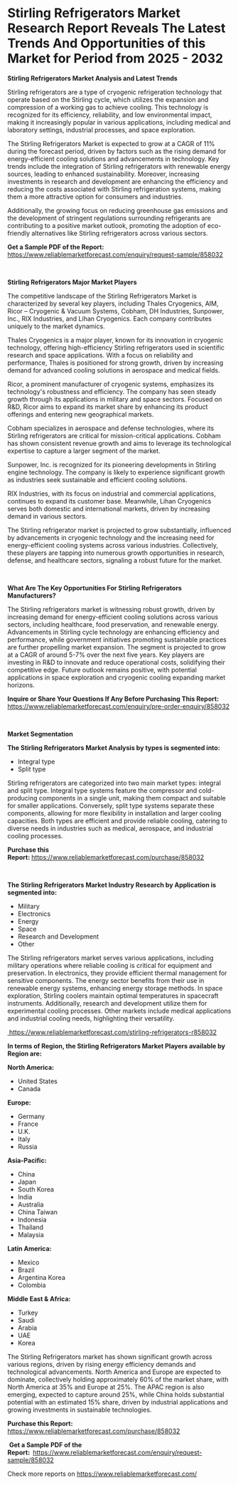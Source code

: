 <p><h1>Stirling Refrigerators Market Research Report Reveals The Latest Trends And Opportunities of this Market for Period from 2025 - 2032</h1></p><p><strong>Stirling Refrigerators Market Analysis and Latest Trends</strong></p>
<p><p>Stirling refrigerators are a type of cryogenic refrigeration technology that operate based on the Stirling cycle, which utilizes the expansion and compression of a working gas to achieve cooling. This technology is recognized for its efficiency, reliability, and low environmental impact, making it increasingly popular in various applications, including medical and laboratory settings, industrial processes, and space exploration.</p><p>The Stirling Refrigerators Market is expected to grow at a CAGR of 11% during the forecast period, driven by factors such as the rising demand for energy-efficient cooling solutions and advancements in technology. Key trends include the integration of Stirling refrigerators with renewable energy sources, leading to enhanced sustainability. Moreover, increasing investments in research and development are enhancing the efficiency and reducing the costs associated with Stirling refrigeration systems, making them a more attractive option for consumers and industries.</p><p>Additionally, the growing focus on reducing greenhouse gas emissions and the development of stringent regulations surrounding refrigerants are contributing to a positive market outlook, promoting the adoption of eco-friendly alternatives like Stirling refrigerators across various sectors.</p></p>
<p><strong>Get a Sample PDF of the Report:&nbsp;</strong> <a href="https://www.reliablemarketforecast.com/enquiry/request-sample/858032?utm_campaign=2993&utm_medium=2&utm_source=Github&utm_content=ia&utm_term=09042025&utm_id=stirling-refrigerators">https://www.reliablemarketforecast.com/enquiry/request-sample/858032</a></p>
<p>&nbsp;</p>
<p><strong>Stirling Refrigerators Major Market Players</strong></p>
<p><p>The competitive landscape of the Stirling Refrigerators Market is characterized by several key players, including Thales Cryogenics, AIM, Ricor – Cryogenic & Vacuum Systems, Cobham, DH Industries, Sunpower, Inc., RIX Industries, and Lihan Cryogenics. Each company contributes uniquely to the market dynamics.</p><p>Thales Cryogenics is a major player, known for its innovation in cryogenic technology, offering high-efficiency Stirling refrigerators used in scientific research and space applications. With a focus on reliability and performance, Thales is positioned for strong growth, driven by increasing demand for advanced cooling solutions in aerospace and medical fields.</p><p>Ricor, a prominent manufacturer of cryogenic systems, emphasizes its technology's robustness and efficiency. The company has seen steady growth through its applications in military and space sectors. Focused on R&D, Ricor aims to expand its market share by enhancing its product offerings and entering new geographical markets.</p><p>Cobham specializes in aerospace and defense technologies, where its Stirling refrigerators are critical for mission-critical applications. Cobham has shown consistent revenue growth and aims to leverage its technological expertise to capture a larger segment of the market.</p><p>Sunpower, Inc. is recognized for its pioneering developments in Stirling engine technology. The company is likely to experience significant growth as industries seek sustainable and efficient cooling solutions. </p><p>RIX Industries, with its focus on industrial and commercial applications, continues to expand its customer base. Meanwhile, Lihan Cryogenics serves both domestic and international markets, driven by increasing demand in various sectors.</p><p>The Stirling refrigerator market is projected to grow substantially, influenced by advancements in cryogenic technology and the increasing need for energy-efficient cooling systems across various industries. Collectively, these players are tapping into numerous growth opportunities in research, defense, and healthcare sectors, signaling a robust future for the market.</p></p>
<p>&nbsp;</p>
<p><strong>What Are The Key Opportunities For Stirling Refrigerators Manufacturers?</strong></p>
<p><p>The Stirling refrigerators market is witnessing robust growth, driven by increasing demand for energy-efficient cooling solutions across various sectors, including healthcare, food preservation, and renewable energy. Advancements in Stirling cycle technology are enhancing efficiency and performance, while government initiatives promoting sustainable practices are further propelling market expansion. The segment is projected to grow at a CAGR of around 5-7% over the next five years. Key players are investing in R&D to innovate and reduce operational costs, solidifying their competitive edge. Future outlook remains positive, with potential applications in space exploration and cryogenic cooling expanding market horizons.</p></p>
<p><strong>Inquire or Share Your Questions If Any Before Purchasing This Report:</strong> <a href="https://www.reliablemarketforecast.com/enquiry/pre-order-enquiry/858032?utm_campaign=2993&utm_medium=2&utm_source=Github&utm_content=ia&utm_term=09042025&utm_id=stirling-refrigerators">https://www.reliablemarketforecast.com/enquiry/pre-order-enquiry/858032</a></p>
<p>&nbsp;</p>
<p><strong>Market Segmentation</strong></p>
<p><strong>The Stirling Refrigerators Market Analysis by types is segmented into:</strong></p>
<p><ul><li>Integral type</li><li>Split type</li></ul></p>
<p><p>Stirling refrigerators are categorized into two main market types: integral and split type. Integral type systems feature the compressor and cold-producing components in a single unit, making them compact and suitable for smaller applications. Conversely, split type systems separate these components, allowing for more flexibility in installation and larger cooling capacities. Both types are efficient and provide reliable cooling, catering to diverse needs in industries such as medical, aerospace, and industrial cooling processes.</p></p>
<p><strong>Purchase this Report:&nbsp;</strong><a href="https://www.reliablemarketforecast.com/purchase/858032?utm_campaign=2993&utm_medium=2&utm_source=Github&utm_content=ia&utm_term=09042025&utm_id=stirling-refrigerators">https://www.reliablemarketforecast.com/purchase/858032</a></p>
<p>&nbsp;</p>
<p><strong>The Stirling Refrigerators Market Industry Research by Application is segmented into:</strong></p>
<p><ul><li>Military</li><li>Electronics</li><li>Energy</li><li>Space</li><li>Research and Development</li><li>Other</li></ul></p>
<p><p>The Stirling refrigerators market serves various applications, including military operations where reliable cooling is critical for equipment and preservation. In electronics, they provide efficient thermal management for sensitive components. The energy sector benefits from their use in renewable energy systems, enhancing energy storage methods. In space exploration, Stirling coolers maintain optimal temperatures in spacecraft instruments. Additionally, research and development utilize them for experimental cooling processes. Other markets include medical applications and industrial cooling needs, highlighting their versatility.</p></p>
<p><a href="https://www.reliablemarketforecast.com/stirling-refrigerators-r858032?utm_campaign=2993&utm_medium=2&utm_source=Github&utm_content=ia&utm_term=09042025&utm_id=stirling-refrigerators">&nbsp;https://www.reliablemarketforecast.com/stirling-refrigerators-r858032</a></p>
<p><strong>In terms of Region, the Stirling Refrigerators Market Players available by Region are:</strong></p>
<p>
    <p> <strong> North America: </strong>
        <ul>
            <li>United States</li>
            <li>Canada</li>
        </ul>
        </p> 
    <p> <strong> Europe: </strong>
        <ul>
            <li>Germany</li>
            <li>France</li>
            <li>U.K.</li>
            <li>Italy</li>
            <li>Russia</li>
        </ul>
        </p> 
    <p> <strong> Asia-Pacific: </strong>
        <ul>
            <li>China</li>
            <li>Japan</li>
            <li>South Korea</li>
            <li>India</li>
            <li>Australia</li>
            <li>China Taiwan</li>
            <li>Indonesia</li>
            <li>Thailand</li>
            <li>Malaysia</li>
        </ul>
        </p> 
    <p> <strong> Latin America: </strong>
        <ul>
            <li>Mexico</li>
            <li>Brazil</li>
            <li>Argentina Korea</li>
            <li>Colombia</li>
        </ul>
        </p> 
    <p> <strong> Middle East & Africa: </strong>
        <ul>
            <li>Turkey</li>
            <li>Saudi</li>
            <li>Arabia</li>
            <li>UAE</li>
            <li>Korea</li>
        </ul>
    </p>
    </p>
<p><p>The Stirling Refrigerators market has shown significant growth across various regions, driven by rising energy efficiency demands and technological advancements. North America and Europe are expected to dominate, collectively holding approximately 60% of the market share, with North America at 35% and Europe at 25%. The APAC region is also emerging, expected to capture around 25%, while China holds substantial potential with an estimated 15% share, driven by industrial applications and growing investments in sustainable technologies.</p></p>
<p><strong>Purchase this Report: </strong><a href="https://www.reliablemarketforecast.com/purchase/858032?utm_campaign=2993&utm_medium=2&utm_source=Github&utm_content=ia&utm_term=09042025&utm_id=stirling-refrigerators">https://www.reliablemarketforecast.com/purchase/858032</a></p>
<p>&nbsp;<strong>Get a Sample PDF of the Report:&nbsp;&nbsp;</strong><a href="https://www.reliablemarketforecast.com/enquiry/request-sample/858032?utm_campaign=2993&utm_medium=2&utm_source=Github&utm_content=ia&utm_term=09042025&utm_id=stirling-refrigerators">https://www.reliablemarketforecast.com/enquiry/request-sample/858032</a></p>
<p><strong></strong></p>
<p>Check more reports on <a href="https://www.reliablemarketforecast.com/?utm_campaign=2993&utm_medium=2&utm_source=Github&utm_content=ia&utm_term=09042025&utm_id=stirling-refrigerators">https://www.reliablemarketforecast.com/</a></p>